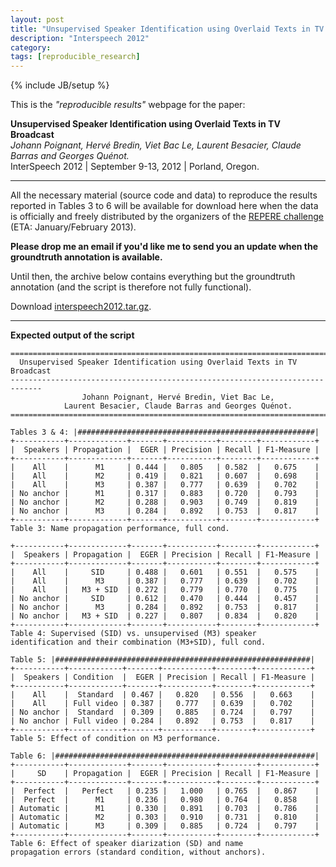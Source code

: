```yaml
---
layout: post
title: "Unsupervised Speaker Identification using Overlaid Texts in TV Broadcast"
description: "Interspeech 2012"
category: 
tags: [reproducible_research]
---
```

{% include JB/setup %}

This is the *"reproducible results"* webpage for the paper:

**Unsupervised Speaker Identification using Overlaid Texts in TV Broadcast**  
*Johann Poignant, Hervé Bredin, Viet Bac Le, Laurent Besacier, Claude Barras and Georges Quénot.*  
InterSpeech 2012 | September 9-13, 2012 | Porland, Oregon.

----

All the necessary material (source code and data) to reproduce the results reported in Tables 3 to 6 will be available for download here when the data is officially and freely distributed by the organizers of the [REPERE challenge](http://www.defi-repere.fr/) (ETA: January/February 2013).

**Please drop me an email if you'd like me to send you an update when the groundtruth annotation is available.**

Until then, the archive below contains everything but the groundtruth annotation (and the script is therefore not fully functional).

Download [interspeech2012.tar.gz](/download/interspeech2012.tar.gz).

----

**Expected output of the script**

	=============================================================================
	  Unsupervised Speaker Identification using Overlaid Texts in TV Broadcast
	-----------------------------------------------------------------------------
	                Johann Poignant, Hervé Bredin, Viet Bac Le, 
	            Laurent Besacier, Claude Barras and Georges Quénot.
	=============================================================================

	Tables 3 & 4: |#####################################################|
	+-----------+-------------+-------+-----------+--------+------------+
	|  Speakers | Propagation |  EGER | Precision | Recall | F1-Measure |
	+-----------+-------------+-------+-----------+--------+------------+
	|    All    |      M1     | 0.444 |   0.805   | 0.582  |   0.675    |
	|    All    |      M2     | 0.419 |   0.821   | 0.607  |   0.698    |
	|    All    |      M3     | 0.387 |   0.777   | 0.639  |   0.702    |
	| No anchor |      M1     | 0.317 |   0.883   | 0.720  |   0.793    |
	| No anchor |      M2     | 0.288 |   0.903   | 0.749  |   0.819    |
	| No anchor |      M3     | 0.284 |   0.892   | 0.753  |   0.817    |
	+-----------+-------------+-------+-----------+--------+------------+
	Table 3: Name propagation performance, full cond.

	+-----------+-------------+-------+-----------+--------+------------+
	|  Speakers | Propagation |  EGER | Precision | Recall | F1-Measure |
	+-----------+-------------+-------+-----------+--------+------------+
	|    All    |     SID     | 0.488 |   0.601   | 0.551  |   0.575    |
	|    All    |      M3     | 0.387 |   0.777   | 0.639  |   0.702    |
	|    All    |   M3 + SID  | 0.272 |   0.779   | 0.770  |   0.775    |
	| No anchor |     SID     | 0.612 |   0.470   | 0.444  |   0.457    |
	| No anchor |      M3     | 0.284 |   0.892   | 0.753  |   0.817    |
	| No anchor |   M3 + SID  | 0.227 |   0.807   | 0.834  |   0.820    |
	+-----------+-------------+-------+-----------+--------+------------+
	Table 4: Supervised (SID) vs. unsupervised (M3) speaker
	identification and their combination (M3+SID), full cond.

	Table 5: |#########################################################|
	+-----------+------------+-------+-----------+--------+------------+
	|  Speakers | Condition  |  EGER | Precision | Recall | F1-Measure |
	+-----------+------------+-------+-----------+--------+------------+
	|    All    |  Standard  | 0.467 |   0.820   | 0.556  |   0.663    |
	|    All    | Full video | 0.387 |   0.777   | 0.639  |   0.702    |
	| No anchor |  Standard  | 0.309 |   0.885   | 0.724  |   0.797    |
	| No anchor | Full video | 0.284 |   0.892   | 0.753  |   0.817    |
	+-----------+------------+-------+-----------+--------+------------+
	Table 5: Effect of condition on M3 performance.

	Table 6: |##########################################################|
	+-----------+-------------+-------+-----------+--------+------------+
	|     SD    | Propagation |  EGER | Precision | Recall | F1-Measure |
	+-----------+-------------+-------+-----------+--------+------------+
	|  Perfect  |   Perfect   | 0.235 |   1.000   | 0.765  |   0.867    |
	|  Perfect  |      M1     | 0.236 |   0.980   | 0.764  |   0.858    |
	| Automatic |      M1     | 0.330 |   0.891   | 0.703  |   0.786    |
	| Automatic |      M2     | 0.303 |   0.910   | 0.731  |   0.810    |
	| Automatic |      M3     | 0.309 |   0.885   | 0.724  |   0.797    |
	+-----------+-------------+-------+-----------+--------+------------+
	Table 6: Effect of speaker diarization (SD) and name
	propagation errors (standard condition, without anchors).